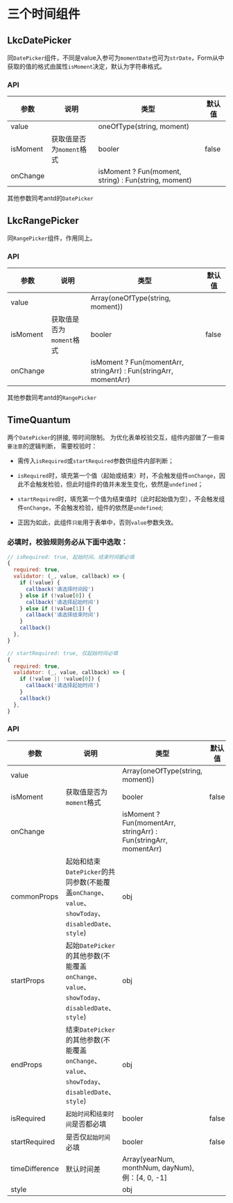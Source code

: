 # 三个时间组件

## LkcDatePicker

同`DatePicker`组件，不同是value入参可为`momentDate`也可为`strDate`，Form从中获取的值的格式由属性`isMoment`决定，默认为字符串格式。

### API

| 参数       | 说明                                              | 类型                                                   | 默认值|
| -----------|---------------------------------------------------| -----------------------------------------------------| -----|
| value      |                                                   | oneOfType(string, moment)                             |      |
| isMoment   | 获取值是否为`moment`格式                           | booler                                                | false|
| onChange   |                                                   |  isMoment ? Fun(moment, string) : Fun(string, moment) |      |

其他参数同考antd的`DatePicker`

## LkcRangePicker

同`RangePicker`组件，作用同上。

### API

| 参数       | 说明                                              | 类型                                                              | 默认值|
| -----------|---------------------------------------------------| ------------------------------------------------------------------| -----|
| value      |                                                   | Array(oneOfType(string, moment))                                  |      |
| isMoment   | 获取值是否为`moment`格式                           | booler                                                            | false|
| onChange   |                                                   |  isMoment ? Fun(momentArr, stringArr) : Fun(stringArr, momentArr) |      |

其他参数同考antd的`RangePicker`

## TimeQuantum

两个`DatePicker`的拼接, 带时间限制。
为优化表单校验交互，组件内部做了一些`需要注意`的逻辑判断， 需要校验时：

* 需传入`isRequired`或`startRequired`参数供组件内部判断；

* `isRequired`时，填充第一个值（起始或结束）时，不会触发组件`onChange`，因此不会触发检验，但此时组件的值并未发生变化，依然是`undefined`；

* `startRequired`时，填充第一个值为结束值时（此时起始值为空），不会触发组件`onChange`，不会触发检验，组件的依然是`undefined`;

* 正因为如此，此组件`只能`用于表单中，否则`value`参数失效。

### 必填时，校验规则务必从下面中选取：

````js
// isRequired: true, 起始时间、结束时间都必填
{
  required: true,
  validator: (_, value, callback) => {
    if (!value) {
      callback('请选择时间段')
    } else if (!value[0]) {
      callback('请选择起始时间')
    } else if (!value[1]) {
      callback('请选择结束时间')
    }
    callback()
  },
}
````

````js
// startRequired: true, 仅起始时间必填
{
  required: true,
  validator: (_, value, callback) => {
    if (!value || !value[0]) {
      callback('请选择起始时间')
    }
    callback()
  },
}
````

### API

| 参数           | 说明                                                                                             | 类型                                                              | 默认值|
| ---------------|-------------------------------------------------------------------------------------------------| ------------------------------------------------------------------| -----|
| value          |                                                                                                 | Array(oneOfType(string, moment))                                  |      |
| isMoment       | 获取值是否为`moment`格式                                                                          | booler                                                            | false|
| onChange       |                                                                                                  |  isMoment ? Fun(momentArr, stringArr) : Fun(stringArr, momentArr) |      |
| commonProps    | 起始和结束`DatePicker`的共同参数(不能覆盖`onChange`、`value`、`showToday`、`disabledDate`、`style`) |    obj                                                            |      |
| startProps     | 起始`DatePicker`的其他参数(不能覆盖`onChange`、`value`、`showToday`、`disabledDate`、`style`)       |    obj                                                            |      |
| endProps       | 结束`DatePicker`的其他参数(不能覆盖`onChange`、`value`、`showToday`、`disabledDate`、`style`)       |    obj                                                            |      |
| isRequired     | `起始时间`和`结束时间`是否都必填                                                                    | booler                                                            | false|
| startRequired  | 是否仅`起始时间`必填                                                                               | booler                                                            | false|
| timeDifference | 默认时间差                                                                                        | Array(yearNum, monthNum, dayNum), 例：[4, 0, -1]                   |      |
| style   |                                                                                                         |       obj                                                          |      |
